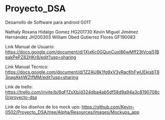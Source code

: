 # Proyecto_DSA

Desarrollo de Software para android G01T

Nathaly Roxana Hidalgo Gomez HG201730
Kevin Miguel Jiménez Hernández JH200303
William Obed Gutierrez Flores GF190083

Link Manual de Usuario:
https://docs.google.com/document/d/1XjxKc0GQunCuxI86wMff23tVcqj51BeakPePZ82HKr8/edit?usp=sharing

Link Manual Técnico:
https://docs.google.com/document/d/1Z2AU8k1fg9xV3vRacKhFwUEkisbT83nagAktjWZtfMM/edit?usp=sharing

Link de trello:
https://trello.com/invite/b/6qFfZsXb/d324dba4ab5df58d9a94a3c8190708c0/proyecto-dsa

Link de los diseños de los mock ups:
https://github.com/Kevin-0502/Proyecto_DSA/tree/Alpha/Resources/Images/Mockups_app

